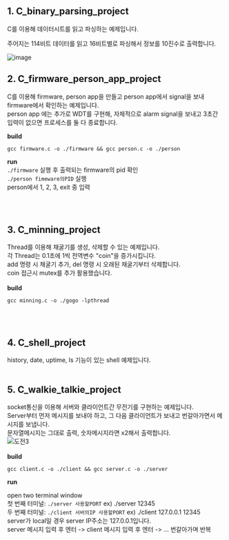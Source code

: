 


## 1. C_binary_parsing_project
C를 이용해 데이터시트를 읽고 파싱하는 예제입니다. 

주어지는 114비트 데이터를 읽고 16비트별로 파싱해서 정보를 10진수로 출력합니다. 

![image](https://github.com/woodong11/C_parsing_project/assets/91379630/fa0622e8-bdb9-473e-82d8-3a1cbf589c64)


## 2. C_firmware_person_app_project
C를 이용해 firmware, person app을 만들고 person app에서 signal을 보내 firmware에서 확인하는 예제입니다. <br>
person app 에는 추가로 WDT를 구현해, 자체적으로 alarm signal을 보내고 3초간 입력이 없으면 프로세스를 둘 다 종료합니다. 

<b>build </b>
```
gcc firmware.c -o ./firmware && gcc person.c -o ./person
```
<b>run</b><br>
`./firmware` 실행 후 출력되는 firmware의 pid 확인 <br>
`./person fimeware의PID` 실행 <br>
person에서 1, 2, 3, exit 중 입력 <br>

<br><br>

## 3. C_minning_project
Thread를 이용해 채굴기를 생성, 삭제할 수 있는 예제입니다. <br>
각 Thread는 0.1초에 1씩 전역변수 "coin"을 증가시킵니다. <br>
add 명령 시 채굴기 추가, del 명령 시 오래된 채굴기부터 삭제합니다. <br>
coin 접근시 mutex를 추가 활용했습니다.
<br><br>
<b>build</b>
```
gcc minning.c -o ./gogo -lpthread
```
<br><br>

## 4. C_shell_project
history, date, uptime, ls 기능이 있는 shell 예제입니다. 
<br><br>

## 5. C_walkie_talkie_project
socket통신을 이용해 서버와 클라이언트간 무전기를 구현하는 예제입니다. <br>
Server부터 먼저 메시지를 보내야 하고, 그 다음 클라이언트가 보내고 번갈아가면서 메시지를 보냅니다. <br>
문자열메시지는 그대로 출력, 숫자메시지라면 x2해서 출력합니다. <br>
![도전3](https://github.com/woodong11/C_mini_project_bundle/assets/91379630/949f1bed-1d9d-4c65-a179-892b30ec5486)
<br><br>
<b>build </b>
```
gcc client.c -o ./client && gcc server.c -o ./server
```
<b>run</b><br>

open two terminal window <br>
첫 번째 터미널:  `./server 사용할PORT` ex) ./server 12345 <br>
두 번째 터미널:  `./client 서버의IP 사용할PORT` ex) ./client 127.0.0.1  12345 <br>
server가 local일 경우 server IP주소는 127.0.0.1입니다. <br>
server 메시지 입력 후 엔터 -> client 메시지 입력 후 엔터 -> ... 번갈아가며 반복 <br>

<br><br>







